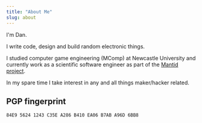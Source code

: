 ```yaml
---
title: "About Me"
slug: about
---
```


I'm Dan.

I write code, design and build random electronic things.

I studied computer game engineering (MComp) at Newcastle University and
currently work as a scientific software engineer as part of the [Mantid
project](https://www.mantidproject.org).

In my spare time I take interest in any and all things maker/hacker related.

## PGP fingerprint

`84E9 5624 1243 C35E A286 B410 EA06 B7AB A96D 6BB8`
